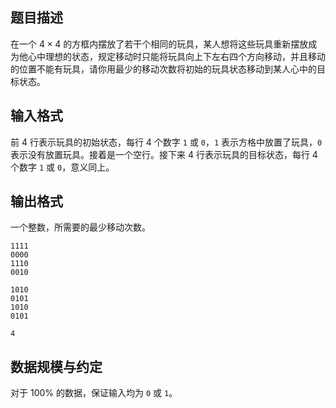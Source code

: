 ## 题目描述

在一个 $4\times4$ 的方框内摆放了若干个相同的玩具，某人想将这些玩具重新摆放成为他心中理想的状态，规定移动时只能将玩具向上下左右四个方向移动，并且移动的位置不能有玩具，请你用最少的移动次数将初始的玩具状态移动到某人心中的目标状态。

## 输入格式

前 $4$ 行表示玩具的初始状态，每行 $4$ 个数字 `1` 或 `0`，`1` 表示方格中放置了玩具，`0` 表示没有放置玩具。接着是一个空行。接下来 $4$ 行表示玩具的目标状态，每行 $4$ 个数字 `1` 或 `0`，意义同上。

## 输出格式

一个整数，所需要的最少移动次数。

```input1
1111
0000
1110
0010

1010
0101
1010
0101
```

```output1
4
```

## 数据规模与约定

对于 $100\%$ 的数据，保证输入均为 `0` 或 `1`。